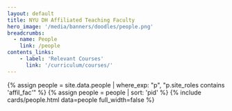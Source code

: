 ```yaml
---
layout: default
title: NYU DH Affiliated Teaching Faculty
hero_image: '/media/banners/doodles/people.png'
breadcrumbs:
  - name: People
    link: /people
contents_links:
    - label: 'Relevant Courses'
      link: '/curriculum/courses/'
---
```


<div class="container">
{% assign people = site.data.people | where_exp: "p", "p.site_roles contains 'affil_fac'" %}
{% assign people = people | sort: 'pid' %}
{% include cards/people.html data=people full_width=false %}
</div>